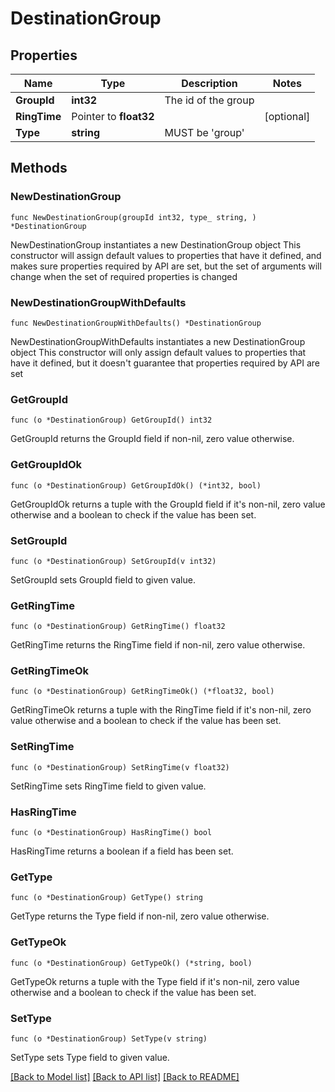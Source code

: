 # DestinationGroup

## Properties

Name | Type | Description | Notes
------------ | ------------- | ------------- | -------------
**GroupId** | **int32** | The id of the group |
**RingTime** | Pointer to **float32** |  | [optional]
**Type** | **string** | MUST be &#39;group&#39; |

## Methods

### NewDestinationGroup

`func NewDestinationGroup(groupId int32, type_ string, ) *DestinationGroup`

NewDestinationGroup instantiates a new DestinationGroup object
This constructor will assign default values to properties that have it defined,
and makes sure properties required by API are set, but the set of arguments
will change when the set of required properties is changed

### NewDestinationGroupWithDefaults

`func NewDestinationGroupWithDefaults() *DestinationGroup`

NewDestinationGroupWithDefaults instantiates a new DestinationGroup object
This constructor will only assign default values to properties that have it defined,
but it doesn't guarantee that properties required by API are set

### GetGroupId

`func (o *DestinationGroup) GetGroupId() int32`

GetGroupId returns the GroupId field if non-nil, zero value otherwise.

### GetGroupIdOk

`func (o *DestinationGroup) GetGroupIdOk() (*int32, bool)`

GetGroupIdOk returns a tuple with the GroupId field if it's non-nil, zero value otherwise
and a boolean to check if the value has been set.

### SetGroupId

`func (o *DestinationGroup) SetGroupId(v int32)`

SetGroupId sets GroupId field to given value.

### GetRingTime

`func (o *DestinationGroup) GetRingTime() float32`

GetRingTime returns the RingTime field if non-nil, zero value otherwise.

### GetRingTimeOk

`func (o *DestinationGroup) GetRingTimeOk() (*float32, bool)`

GetRingTimeOk returns a tuple with the RingTime field if it's non-nil, zero value otherwise
and a boolean to check if the value has been set.

### SetRingTime

`func (o *DestinationGroup) SetRingTime(v float32)`

SetRingTime sets RingTime field to given value.

### HasRingTime

`func (o *DestinationGroup) HasRingTime() bool`

HasRingTime returns a boolean if a field has been set.

### GetType

`func (o *DestinationGroup) GetType() string`

GetType returns the Type field if non-nil, zero value otherwise.

### GetTypeOk

`func (o *DestinationGroup) GetTypeOk() (*string, bool)`

GetTypeOk returns a tuple with the Type field if it's non-nil, zero value otherwise
and a boolean to check if the value has been set.

### SetType

`func (o *DestinationGroup) SetType(v string)`

SetType sets Type field to given value.

[[Back to Model list]](../README.md#documentation-for-models) [[Back to API list]](../README.md#documentation-for-api-endpoints) [[Back to README]](../README.md)

